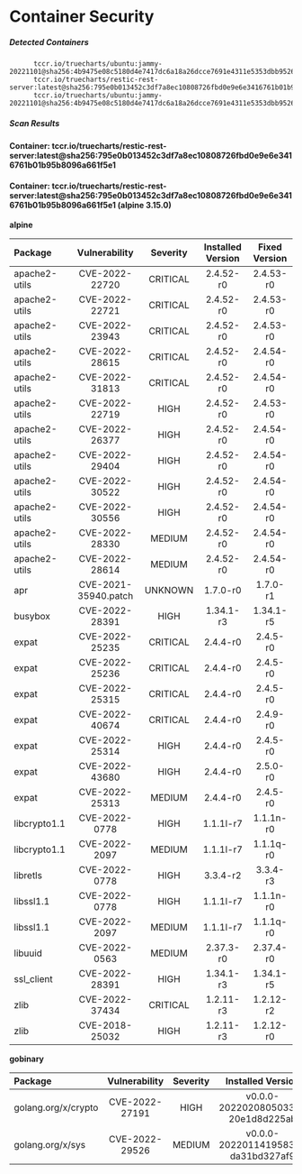 # Container Security

##### Detected Containers

          tccr.io/truecharts/ubuntu:jammy-20221101@sha256:4b9475e08c5180d4e7417dc6a18a26dcce7691e4311e5353dbb952645c5ff43f
          tccr.io/truecharts/restic-rest-server:latest@sha256:795e0b013452c3df7a8ec10808726fbd0e9e6e3416761b01b95b8096a661f5e1
          tccr.io/truecharts/ubuntu:jammy-20221101@sha256:4b9475e08c5180d4e7417dc6a18a26dcce7691e4311e5353dbb952645c5ff43f

##### Scan Results

**Container: tccr.io/truecharts/restic-rest-server:latest@sha256:795e0b013452c3df7a8ec10808726fbd0e9e6e3416761b01b95b8096a661f5e1**

#### Container: tccr.io/truecharts/restic-rest-server:latest@sha256:795e0b013452c3df7a8ec10808726fbd0e9e6e3416761b01b95b8096a661f5e1 (alpine 3.15.0)
    

**alpine**

      
| Package         |    Vulnerability   |   Severity  |  Installed Version | Fixed Version |
|:----------------|:------------------:|:-----------:|:------------------:|:-------------:|
| apache2-utils         |    CVE-2022-22720   |   CRITICAL  |  2.4.52-r0 | 2.4.53-r0 |
| apache2-utils         |    CVE-2022-22721   |   CRITICAL  |  2.4.52-r0 | 2.4.53-r0 |
| apache2-utils         |    CVE-2022-23943   |   CRITICAL  |  2.4.52-r0 | 2.4.53-r0 |
| apache2-utils         |    CVE-2022-28615   |   CRITICAL  |  2.4.52-r0 | 2.4.54-r0 |
| apache2-utils         |    CVE-2022-31813   |   CRITICAL  |  2.4.52-r0 | 2.4.54-r0 |
| apache2-utils         |    CVE-2022-22719   |   HIGH  |  2.4.52-r0 | 2.4.53-r0 |
| apache2-utils         |    CVE-2022-26377   |   HIGH  |  2.4.52-r0 | 2.4.54-r0 |
| apache2-utils         |    CVE-2022-29404   |   HIGH  |  2.4.52-r0 | 2.4.54-r0 |
| apache2-utils         |    CVE-2022-30522   |   HIGH  |  2.4.52-r0 | 2.4.54-r0 |
| apache2-utils         |    CVE-2022-30556   |   HIGH  |  2.4.52-r0 | 2.4.54-r0 |
| apache2-utils         |    CVE-2022-28330   |   MEDIUM  |  2.4.52-r0 | 2.4.54-r0 |
| apache2-utils         |    CVE-2022-28614   |   MEDIUM  |  2.4.52-r0 | 2.4.54-r0 |
| apr         |    CVE-2021-35940.patch   |   UNKNOWN  |  1.7.0-r0 | 1.7.0-r1 |
| busybox         |    CVE-2022-28391   |   HIGH  |  1.34.1-r3 | 1.34.1-r5 |
| expat         |    CVE-2022-25235   |   CRITICAL  |  2.4.4-r0 | 2.4.5-r0 |
| expat         |    CVE-2022-25236   |   CRITICAL  |  2.4.4-r0 | 2.4.5-r0 |
| expat         |    CVE-2022-25315   |   CRITICAL  |  2.4.4-r0 | 2.4.5-r0 |
| expat         |    CVE-2022-40674   |   CRITICAL  |  2.4.4-r0 | 2.4.9-r0 |
| expat         |    CVE-2022-25314   |   HIGH  |  2.4.4-r0 | 2.4.5-r0 |
| expat         |    CVE-2022-43680   |   HIGH  |  2.4.4-r0 | 2.5.0-r0 |
| expat         |    CVE-2022-25313   |   MEDIUM  |  2.4.4-r0 | 2.4.5-r0 |
| libcrypto1.1         |    CVE-2022-0778   |   HIGH  |  1.1.1l-r7 | 1.1.1n-r0 |
| libcrypto1.1         |    CVE-2022-2097   |   MEDIUM  |  1.1.1l-r7 | 1.1.1q-r0 |
| libretls         |    CVE-2022-0778   |   HIGH  |  3.3.4-r2 | 3.3.4-r3 |
| libssl1.1         |    CVE-2022-0778   |   HIGH  |  1.1.1l-r7 | 1.1.1n-r0 |
| libssl1.1         |    CVE-2022-2097   |   MEDIUM  |  1.1.1l-r7 | 1.1.1q-r0 |
| libuuid         |    CVE-2022-0563   |   MEDIUM  |  2.37.3-r0 | 2.37.4-r0 |
| ssl_client         |    CVE-2022-28391   |   HIGH  |  1.34.1-r3 | 1.34.1-r5 |
| zlib         |    CVE-2022-37434   |   CRITICAL  |  1.2.11-r3 | 1.2.12-r2 |
| zlib         |    CVE-2018-25032   |   HIGH  |  1.2.11-r3 | 1.2.12-r0 |

**gobinary**

      
| Package         |    Vulnerability   |   Severity  |  Installed Version | Fixed Version |
|:----------------|:------------------:|:-----------:|:------------------:|:-------------:|
| golang.org/x/crypto         |    CVE-2022-27191   |   HIGH  |  v0.0.0-20220208050332-20e1d8d225ab | 0.0.0-20220314234659-1baeb1ce4c0b |
| golang.org/x/sys         |    CVE-2022-29526   |   MEDIUM  |  v0.0.0-20220114195835-da31bd327af9 | 0.0.0-20220412211240-33da011f77ad |

